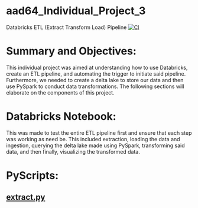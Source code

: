 # aad64_Individual_Project_3
Databricks ETL (Extract Transform Load) Pipeline
[![CI](https://github.com/AaryaDesai1/aad64_Individual_Project_3/actions/workflows/actions.yml/badge.svg)](https://github.com/AaryaDesai1/aad64_Individual_Project_3/actions/workflows/actions.yml)

# Summary and Objectives:
This individual project was aimed at understanding how to use Databricks, create an ETL pipeline, and automating the trigger to initiate said pipeline. Furthermore, we needed to create a delta lake to store our data and then use PySpark to conduct data transformations. The following sections will elaborate on the components of this project. 

# Databricks Notebook:
This was made to test the entire ETL pipeline first and ensure that each step was working as need be. This included extraction, loading the data and ingestion, querying the delta lake made using PySpark, transforming said data, and then finally, visualizing the transformed data. 

# PyScripts:
## [extract.py]()

